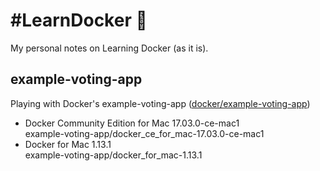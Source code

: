 # #LearnDocker :whale:

My personal notes on Learning Docker (as it is).

## example-voting-app

Playing with Docker's example-voting-app ([docker/example-voting-app](https://github.com/docker/example-voting-app))

- Docker Community Edition for Mac 17.03.0-ce-mac1<br />
  example-voting-app/docker_ce_for_mac-17.03.0-ce-mac1
- Docker for Mac 1.13.1<br />
  example-voting-app/docker_for_mac-1.13.1
